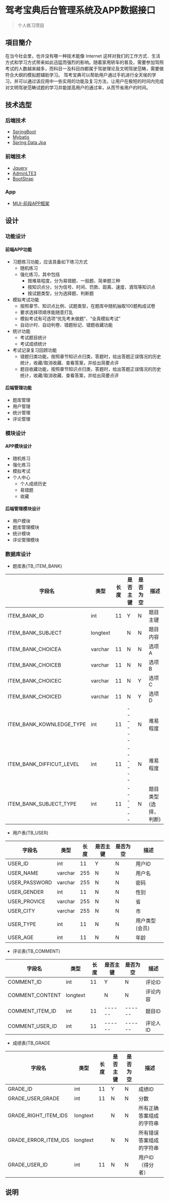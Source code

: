 # 驾考宝典后台管理系统及APP数据接口
> 个人练习项目
## 項目簡介
  在当今社会里，也许没有哪一种技术能像 Internet 这样对我们的工作方式．生活方式和学习方式带来如此迅猛而强烈的影响。随着家用轿车的普及，需要参加驾照考试的人数越来越多，而科目一及科目四都属于驾驶理论及文明驾驶范畴，需要做符合大纲的模拟题辅助学习。
  驾考宝典可以帮助用户通过手机进行全天侯的学习，并可以通过该应用中一些实用的功能及复习方法，让用户在极短的时间内完成对文明驾驶范畴试题的学习并能提高用户的通过率，从而节省用户的时间。
## 技术选型
### 后端技术
- [SpringBoot](http://spring.io/projects/spring-boot/)
- [Mybatis](http://www.mybatis.org/)
- [Spring Data Jpa]()
### 前端技术
- [Jquery](http://jquery.com/)
- [AdminLTE3](https://adminlte.io/themes/dev/AdminLTE/index.html)
- [BootStrap](http://www.bootcss.com/)
### App
- [MUI-前段APP框架](http://dev.dcloud.net.cn/mui/)

## 设计
### 功能设计
#### 前端APP功能
- 习题练习功能，应该具备如下练习方式
  - 随机练习
  - 强化练习，其中包括
    - 按难易程度，分为易错题、一般题、简单题三种
    - 按知识点分，分为信号、时间、罚款、距离、速度、酒驾等知识点
    - 按试题类型，分为选择题、判断题
- 模拟考试功能
  - 按照章节、知识点比例、试题类型，在题库中随机抽取100题构成试卷
  - 要求选择项顺序能随意打乱
  - 模拟考试有可选项“优先考未做题”、“全真模拟考试”
  - 自动计时、自动判卷、错题标记、错题收藏功能
- 统计功能
  - 考试题目统计
  - 考试成绩统计
- 考试记录复习回顾功能
  - 错题归类功能，按照章节知识点归类，答题时，给出答题正误情况的历史统计，收藏/取消收藏、查看答案，并给出简要点评
  - 题目收藏功能，按照章节知识点归类，答题时，给出答题正误情况的历史统计，收藏/取消收藏、查看答案，并给出简要点评
#### 后端管理功能
- 题库管理
- 用户管理
- 统计管理
- 评论管理

### 模块设计
#### APP模块设计
- 随机练习
- 强化练习
- 模拟考试
- 个人中心
  - 个人成绩历史
  - 易错题
  - 收藏
#### 后端管理模块设计
- 用户模块
- 题库管理模块
- 统计模块
- 评论管理模块

### 数据库设计
- 题库表(TB_ITEM_BANK)

| 字段名 | 类型 | 长度 | 是否主键 | 是否为空 | 描述 |
| ------ | ------ | ------ | ------| ------| ------|
| ITEM_BANK_ID | int | 11 | Y| N| 题目主键|
| ITEM_BANK_SUBJECT | longtext |  | N| N| 题目内容|
| ITEM_BANK_CHOICEA | varchar | 11 | N| N| 选项A|
| ITEM_BANK_CHOICEB | varchar | 11 | N| N| 选项B|
| ITEM_BANK_CHOICEC | varchar | 11 | N| Y| 选项C|
| ITEM_BANK_CHOICED | varchar | 11 | N| Y| 选项D|
| ITEM_BANK_KOWNLEDGE_TYPE | int | 11 | ------| N| 难易程度|
| ITEM_BANK_DIFFICUT_LEVEL | int | 11 | ------| N| 难易程度|
| ITEM_BANK_SUBJECT_TYPE | int | 11 | ------| N| 题目类型(选择，判断)|

- 用户表(TB_USER)

| 字段名 | 类型 | 长度 | 是否主键 | 是否为空 | 描述 |
| ------ | ------ | ------ | ------| ------| ------|
| USER_ID | int | 11 | Y| N| 用户ID|
| USER_NAME| varchar | 255 | N| N| 用户名|
| USER_PASSWORD | varchar | 255 | N| N| 密码|
| USER_GENDER | int | 11 | N| N| 性别|
| USER_PROVICE | varchar   | 255 | N| N| 省|
| USER_CITY | varchar | 255 | N| N| 市|
| USER_TYPE | int | 11 | N| N| 用户类型(会员)|
| USER_AGE | int | 11 | N| N| 年龄|

- 评论表(TB_COMMENT)

| 字段名 | 类型 | 长度 | 是否主键 | 是否为空 | 描述 |
| ------ | ------ | ------ | ------| ------| ------|
| COMMENT_ID | int | 11 | Y| N| 评论ID|
| COMMENT_CONTENT | longtext |  | N| N| 评论内容|
| COMMENT_ITEM_ID | int | 11 | ------| ------| 题目ID|
| COMMENT_USER_ID | int | 11 | ------| ------| 评论人ID|

- 成绩表(TB_GRADE

| 字段名 | 类型 | 长度 | 是否主键 | 是否为空 | 描述 |
| ------ | ------ | ------ | ------| ------| ------|
| GRADE_ID | int | 11 | Y| N| 成绩ID|
| GRADE_USER_GRADE | int | 11 | N| N| 分数|
| GRADE_RIGHT_ITEM_IDS | longtext |  | N| N| 所有正确答案组成的字符串|
| GRADE_ERROR_ITEM_IDS | longtext |  | N| N| 所有错误答案组成的字符串|
| GRADE_USER_ID | int | 11 | N| N| 用户ID（得分者）|


## 说明
